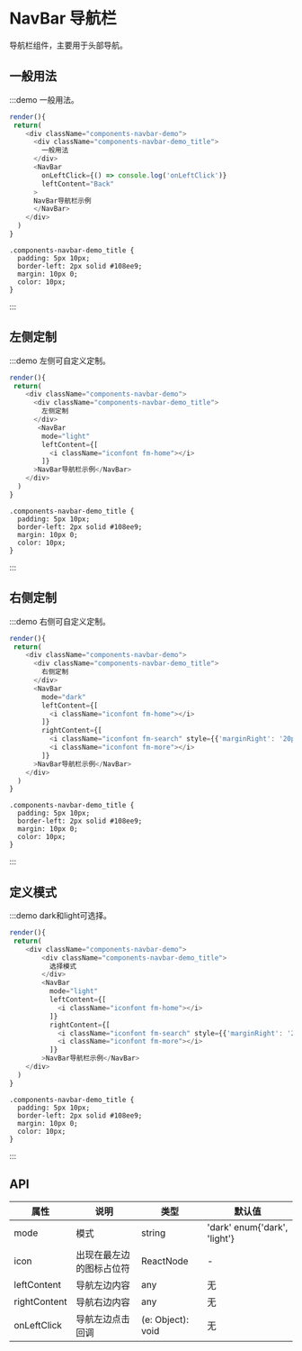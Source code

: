 # NavBar 导航栏 

导航栏组件，主要用于头部导航。

## 一般用法

:::demo 一般用法。
```js
render(){
 return(
    <div className="components-navbar-demo">
      <div className="components-navbar-demo_title">
        一般用法
      </div>
      <NavBar
        onLeftClick={() => console.log('onLeftClick')}
        leftContent="Back"
      >
      NavBar导航栏示例
      </NavBar>
    </div>
  )
}
```

```less
.components-navbar-demo_title {
  padding: 5px 10px;
  border-left: 2px solid #108ee9;
  margin: 10px 0;
  color: 10px;
}
```

:::


## 左侧定制

:::demo 左侧可自定义定制。
```js
render(){
 return(
    <div className="components-navbar-demo">
      <div className="components-navbar-demo_title">
        左侧定制
      </div>
       <NavBar
        mode="light"
        leftContent={[
          <i className="iconfont fm-home"></i>
        ]}
      >NavBar导航栏示例</NavBar> 
    </div>
  )
}
```

```less
.components-navbar-demo_title {
  padding: 5px 10px;
  border-left: 2px solid #108ee9;
  margin: 10px 0;
  color: 10px;
}
```
:::


## 右侧定制

:::demo 右侧可自定义定制。
```js
render(){
 return(
    <div className="components-navbar-demo">
      <div className="components-navbar-demo_title">
        右侧定制
      </div>
      <NavBar
        mode="dark"
        leftContent={[
          <i className="iconfont fm-home"></i>
        ]}
        rightContent={[
          <i className="iconfont fm-search" style={{'marginRight': '20px'}}></i>,
          <i className="iconfont fm-more"></i>
        ]}
      >NavBar导航栏示例</NavBar>
    </div>
  )
}
```

```less
.components-navbar-demo_title {
  padding: 5px 10px;
  border-left: 2px solid #108ee9;
  margin: 10px 0;
  color: 10px;
}
```

:::


## 定义模式

:::demo dark和light可选择。
```js
render(){
 return(
    <div className="components-navbar-demo">
        <div className="components-navbar-demo_title">
          选择模式
        </div>
        <NavBar
          mode="light"
          leftContent={[
            <i className="iconfont fm-home"></i>
          ]}
          rightContent={[
            <i className="iconfont fm-search" style={{'marginRight': '20px'}}></i>,
            <i className="iconfont fm-more"></i>
          ]}
        >NavBar导航栏示例</NavBar>
    </div>
  )
}
```

```less
.components-navbar-demo_title {
  padding: 5px 10px;
  border-left: 2px solid #108ee9;
  margin: 10px 0;
  color: 10px;
}
```

:::


## API

| 属性 | 说明         | 类型                                            | 默认值    |
|----|-----|------|------
| mode   | 模式   | string |  'dark' enum{'dark', 'light'} |
| icon   | 出现在最左边的图标占位符  | ReactNode |  - |
| leftContent   | 导航左边内容      | any |    无  |
| rightContent   | 导航右边内容      | any |    无  |
| onLeftClick   | 导航左边点击回调      | (e: Object): void |    无  |